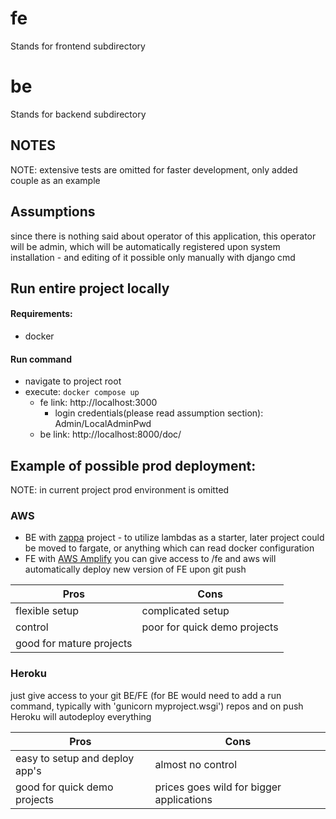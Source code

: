 # fe

Stands for frontend subdirectory

# be

Stands for backend subdirectory

## NOTES

NOTE: extensive tests are omitted for faster development, only added couple as an example

## Assumptions

since there is nothing said about operator of this application, this operator will be admin,
which will be automatically registered upon system installation - and editing of it possible only manually with django
cmd

## Run entire project locally

#### Requirements:

* docker

#### Run command

* navigate to project root
* execute: `docker compose up`
    * fe link: http://localhost:3000
        * login credentials(please read assumption section): Admin/LocalAdminPwd
    * be link: http://localhost:8000/doc/

## Example of possible prod deployment:
NOTE: in current project prod environment is omitted

### AWS 
* BE with [zappa](https://github.com/zappa/Zappa) project - to utilize lambdas as a starter, later project could be moved to fargate, or anything which can read docker configuration 
* FE with [AWS Amplify](https://docs.aws.amazon.com/amplify/index.html) you can give access to <repo root>/fe and aws will automatically deploy new version of FE upon git push

| Pros                     | Cons                         |
|--------------------------|------------------------------|  
| flexible setup           | complicated setup            |
| control                  | poor for quick demo projects |
| good for mature projects |                              |

### Heroku
just give access to your git BE/FE (for BE would need to add a run command, typically with 'gunicorn myproject.wsgi') repos and on push Heroku will autodeploy everything

| Pros                           | Cons                                     |
|--------------------------------|------------------------------------------|  
| easy to setup and deploy app's | almost no control                        |
| good for quick demo projects   | prices goes wild for bigger applications |

